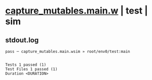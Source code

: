 # [capture_mutables.main.w](../../../../../examples/tests/valid/capture_mutables.main.w) | test | sim

## stdout.log
```log
pass ─ capture_mutables.main.wsim » root/env0/test:main
 
 
Tests 1 passed (1)
Test Files 1 passed (1)
Duration <DURATION>
```

